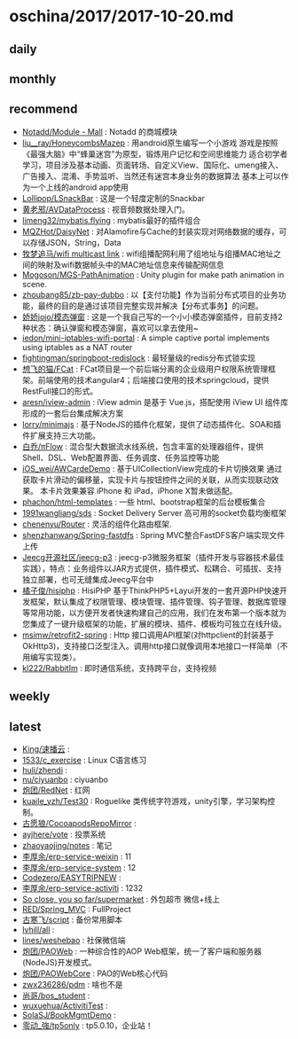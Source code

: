 # oschina/2017/2017-10-20.md



## daily



## monthly



## recommend

- [Notadd/Module - Mall](http://git.oschina.net/notadd/mall) : Notadd 的商城模块
- [liu__ray/HoneycombsMazep](http://git.oschina.net/raybest4u/HoneycombsMazep) : 用android原生编写一个小游戏 游戏是按照《最强大脑》中“蜂巢迷宫”为原型，锻炼用户记忆和空间思维能力 适合初学者学习，项目涉及基本动画、页面转场、自定义View、国际化、umeng接入、广告接入、混淆、手势监听、当然还有迷宫本身业务的数据算法 基本上可以作为一个上线的android app使用
- [Lollipop/LSnackBar](http://git.oschina.net/xxxxl/LSnackBar) : 这是一个轻度定制的Snackbar
- [黄老邪/AVDataProcess](http://git.oschina.net/dezhihuang/AVDataProcess) : 视音频数据处理入门。
- [limeng32/mybatis.flying](http://git.oschina.net/ro4074/mybatis.flying) : mybatis最好的插件组合
- [MQZHot/DaisyNet](http://git.oschina.net/mengqingzheng/DaisyNet) : 对Alamofire与Cache的封装实现对网络数据的缓存，可以存储JSON，String，Data
- [牧梦追马/wifi multicast link](http://git.oschina.net/NianHuaDaoYing/wifiZuBoPeiWang) : wifi组播配网利用了组地址与组播MAC地址之间的映射及wifi数据帧头中的MAC地址信息来传输配网信息
- [Mogoson/MGS-PathAnimation](http://git.oschina.net/Mogoson/mgs-pathanimation) : Unity plugin for make path animation in scene.
- [zhoubang85/zb-pay-dubbo](http://git.oschina.net/zhoubang85/zb-pay-dubbo) : 以【支付功能】作为当前分布式项目的业务功能，最终的目的是通过该项目完整实现并解决【分布式事务】的问题。
- [娇娇jojo/模态弹窗](http://git.oschina.net/null_747_9838/MoTaiDanChuang) : 这是一个我自己写的一个小小模态弹窗插件，目前支持2种状态：确认弹窗和模态弹窗，喜欢可以拿去使用~
- [iedon/mini-iptables-wifi-portal](http://git.oschina.net/iedon/mini-iptables-wifi-portal) : A simple captive portal implements using iptables as a NAT router
- [fightingman/springboot-redislock](http://git.oschina.net/moinca/springboot-redislock) : 最轻量级的redis分布式锁实现
- [想飞的猫/FCat](http://git.oschina.net/xfdm/FCat) : FCat项目是一个前后端分离的企业级用户权限系统管理框架。前端使用的技术angular4；后端接口使用的技术springcloud，提供RestFull接口的形式。
- [aresn/iview-admin](http://git.oschina.net/icarusion/iview-admin) : iView admin 是基于 Vue.js，搭配使用 iView UI 组件库形成的一套后台集成解决方案
- [lorry/minimajs](http://git.oschina.net/lorrychen/minimajs) : 基于NodeJS的插件化框架，提供了动态插件化、SOA和插件扩展支持三大功能。
- [白乔/πFlow](http://git.oschina.net/bluejoe/piflow) : 混合型大数据流水线系统，包含丰富的处理器组件，提供Shell、DSL、Web配置界面、任务调度、任务监控等功能
- [iOS_wei/AWCardeDemo](http://git.oschina.net/orz_wei/AWCardeDemo) : 基于UICollectionView完成的卡片切换效果 通过获取卡片滑动的偏移量，实现卡片与按钮控件之间的关联，从而实现联动效果。 本卡片效果兼容 iPhone 和 iPad，iPhone X暂未做适配。
- [phachon/html-templates](http://git.oschina.net/phachon/html-templates) : 一些 html、bootstrap框架的后台模板集合
- [1991wangliang/sds](http://git.oschina.net/wangliang1991/sds) : Socket Delivery Server 高可用的socket负载均衡框架
- [chenenyu/Router](http://git.oschina.net/chenenyu/Router) : 灵活的组件化路由框架.
- [shenzhanwang/Spring-fastdfs](http://git.oschina.net/shenzhanwang/Spring-fastdfs) : Spring MVC整合FastDFS客户端实现文件上传
- [Jeecg开源社区/jeecg-p3](http://git.oschina.net/jeecg/jeecg-p3) : jeecg-p3微服务框架（插件开发与容器技术最佳实践），特点：业务组件以JAR方式提供，插件模式、松耦合、可插拔、支持独立部署，也可无缝集成Jeecg平台中
- [橘子俊/hisiphp](http://git.oschina.net/hisi/hisiphp) : HisiPHP 基于ThinkPHP5+Layui开发的一套开源PHP快速开发框架，默认集成了权限管理、模块管理、插件管理、钩子管理、数据库管理等常用功能，以方便开发者快速构建自己的应用，我们在发布第一个版本就为您集成了一键升级框架的功能，扩展的模块、插件、模板均可独立在线升级。
- [msimw/retrofit2-spring](http://git.oschina.net/msimw/retrofit2-spring) : Http 接口调用API框架(对httpclient的封装基于OkHttp3)，支持接口泛型注入。调用http接口就像调用本地接口一样简单（不用编写实现类）。
- [kl222/RabbitIm](http://git.oschina.net/kl222/rabbitim) : 即时通信系统，支持跨平台，支持视频


## weekly



## latest

- [King/速播云](http://git.oschina.net/memorycz/suboyun) : 
- [1533/c_exercise](http://git.oschina.net/1533/c_exercise) : Linux C语言练习
- [huli/zhendi](http://git.oschina.net/alaye/zhendi) : 
- [nu/ciyuanbo](http://git.oschina.net/nu1984/ciyuanbo) : ciyuanbo
- [炮团/RedNet](http://git.oschina.net/pao200724/RedNet) : 红网
- [kuaile_yzh/Test30](http://git.oschina.net/kuaile_yzh/Test30) : Roguelike 类传统字符游戏，unity引擎，学习架构控制。
- [古愿狼/CocoapodsRepoMirror](http://git.oschina.net/moshiwu/CocoapodsRepoMirror) : 
- [ayjhere/vote](http://git.oschina.net/ayjhere/vote) : 投票系统
- [zhaoyaojing/notes](http://git.oschina.net/zhaoyaojing/notes) : 笔记
- [李厚余/erp-service-weixin](http://git.oschina.net/51421/erp-service-weixin) : 11
- [李厚余/erp-service-system](http://git.oschina.net/51421/erp-service-system) : 12
- [Codezero/EASYTRIPNEW](http://git.oschina.net/wubo12/EASYTRIPNEW) : 
- [李厚余/erp-service-activiti](http://git.oschina.net/51421/erp-service-activiti) : 1232
- [So close, you so far/supermarket](http://git.oschina.net/Soclose/supermarket) : 外包超市 微信+线上
- [RED/Spring_MVC](http://git.oschina.net/Daviszhou/Spring_MVC) : FullProject
- [古寒飞/script](http://git.oschina.net/tay3223/script) : 备份常用脚本
- [lvhill/all](http://git.oschina.net/lvhill/all) : 
- [lines/weshebao](http://git.oschina.net/linesoft/weshebao) : 社保微信端
- [炮团/PAOWeb](http://git.oschina.net/pao200724/PAOWeb) : 一种综合性的AOP Web框架，统一了客户端和服务器(NodeJS)开发模式。
- [炮团/PAOWebCore](http://git.oschina.net/pao200724/PAOWebCore) : PAO的Web核心代码
- [zwx236286/pdm](http://git.oschina.net/zwx236286/pdm) : 啥也不是
- [尚哥/bos_student](http://git.oschina.net/ShangGe666/bos_student) : 
- [wuxuehua/ActivitiTest](http://git.oschina.net/wuxuehua/ActivitiTest) : 
- [SolaSJ/BookMgmtDemo](http://git.oschina.net/SolaSJ/BookMgmtDemo) : 
- [零动_強/tp5only](http://git.oschina.net/CMSLOVE/tp5only) : tp5.0.10，企业站！